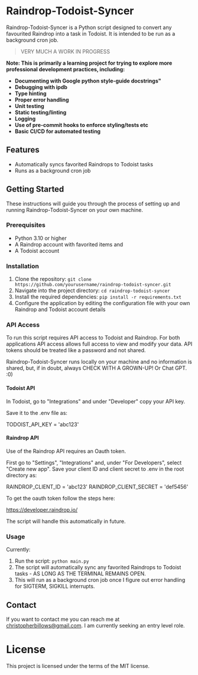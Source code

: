 # Raindrop-Todoist-Syncer

Raindrop-Todoist-Syncer is a Python script designed to convert any favourited Raindrop into a task in Todoist. It is intended to be run as a background cron job.

> VERY MUCH A WORK IN PROGRESS

**Note: This is primarily a learning project for trying to explore more professional development practices, including:**
- **Documenting with Google python style-guide docstrings"**
- **Debugging with ipdb**
- **Type hinting** 
- **Proper error handling** 
- **Unit testing** 
- **Static testing/linting** 
- **Logging** 
- **Use of pre-commit hooks to enforce styling/tests etc**
- **Basic CI/CD for automated testing**

## Features

- Automatically syncs favorited Raindrops to Todoist tasks
- Runs as a background cron job

## Getting Started

These instructions will guide you through the process of setting up and running Raindrop-Todoist-Syncer on your own machine.

### Prerequisites

* Python 3.10 or higher
* A Raindrop account with favorited items and 
* A Todoist account

### Installation

1. Clone the repository: `git clone https://github.com/yourusername/raindrop-todoist-syncer.git`
2. Navigate into the project directory: `cd raindrop-todoist-syncer`
3. Install the required dependencies: `pip install -r requirements.txt`
4. Configure the application by editing the configuration file with your own Raindrop and Todoist account details

### API Access

To run this script requires API access to Todoist and Raindrop. For both applications
API access allows full access to view and modify your data. API tokens should be 
treated like a password and not shared.

Raindrop-Todoist-Syncer runs locally on your machine and no information is shared, but,
if in doubt, always CHECK WITH A GROWN-UP! Or Chat GPT. :0)

#### Todoist API

In Todoist, go to "Integrations" and under "Developer" copy your API key.

Save it to the .env file as:

TODOIST_API_KEY = 'abc123'

#### Raindrop API

Use of the Raindrop API requires an Oauth token.

First go to "Settings", "Integrations" and, under "For Developers", select "Create new app". 
Save your client ID and client secret to .env in the root directory as:

RAINDROP_CLIENT_ID = 'abc123'
RAINDROP_CLIENT_SECRET = 'def5456'
 
To get the oauth token follow the steps here:

https://developer.raindrop.io/

The script will handle this automatically in future.

### Usage

Currently:

1. Run the script: `python main.py`
2. The script will automatically sync any favorited Raindrops to Todoist tasks - AS LONG
AS THE TERMINAL REMAINS OPEN.  
3. This will run as a background cron job once I figure out error handling for SIGTERM, SIGKILL interrupts.

## Contact

If you want to contact me you can reach me at [christopherbillows@gmail.com](mailto:christopherbillows@gmail.com). I am currently seeking an entry level role.


# License

This project is licensed under the terms of the MIT license.




